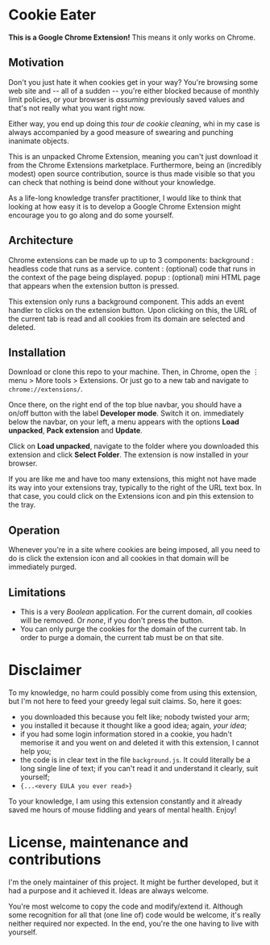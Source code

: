 # Cookie Eater

**This is a Google Chrome Extension!** This means it only works on Chrome.

## Motivation

Don't you just hate it when cookies get in your way? You're browsing some web site and -- all of a sudden -- you're either blocked because of monthly limit policies, or your browser is _assuming_ previously saved values and that's not really what you want right now.

Either way, you end up doing this _tour de cookie cleaning_, whi in my case is always accompanied by a good measure of swearing and punching inanimate objects.

This is an unpacked Chrome Extension, meaning you can't just download it from the Chrome Extensions marketplace. Furthermore, being an (incredibly modest) open source contribution, source is thus made visible so that you can check that nothing is beind done without your knowledge.

As a life-long knowledge transfer practitioner, I would like to think that looking at how easy it is to develop a Google Chrome Extension might encourage you to go along and do some yourself.

## Architecture

Chrome extensions can be made up to up to 3 components:
background
: headless code that runs as a service.
content
: (optional) code that runs in the context of the page being displayed.
popup
: (optional) mini HTML page that appears when the extension button is pressed.

This extension only runs a background component. This adds an event handler to clicks on the extension button. Upon clicking on this, the URL of the current tab is read and all cookies from its domain are selected and deleted.

## Installation

Download or clone this repo to your machine. Then, in Chrome, open the ⋮ menu > More tools > Extensions. Or just go to a new tab and navigate to `chrome://extensions/`.

Once there, on the right end of the top blue navbar, you should have a on/off button with the label **Developer mode**. Switch it on. immediately below the navbar, on your left, a menu appears with the options **Load unpacked**, **Pack extension** and **Update**.

Click on **Load unpacked**, navigate to the folder where you downloaded this extension and click **Select Folder**. The extension is now installed in your browser.

If you are like me and have too many extensions, this might not have made its way into your extensions tray, typically to the right of the URL text box. In that case, you could click on the Extensions icon and pin this extension to the tray.

## Operation

Whenever you're in a site where cookies are being imposed, all you need to do is click the extension icon and all cookies in that domain will be immediately purged.

## Limitations

- This is a very _Boolean_ application. For the current domain, _all_ cookies will be removed. Or _none_, if you don't press the button.
- You can only purge the cookies for the domain of the current tab. In order to purge a domain, the current tab must be on that site.

# Disclaimer
To my knowledge, no harm could possibly come from using this extension, but I'm not here to feed your greedy legal suit claims. So, here it goes:
- you downloaded this because you felt like; nobody twisted your arm;
- you installed it because it thought like a good idea; again, _your idea_;
- if you had some login information stored in a cookie, you hadn't memorise it and you went on and deleted it with this extension, I cannot help you;
- the code is in clear text in the file `background.js`. It could literally be a long single line of text; if you can't read it and understand it clearly, suit yourself;
- `{...<every EULA you ever read>}`

To your knowledge, I am using this extension constantly and it already saved me hours of mouse fiddling and years of mental health. Enjoy!

# License, maintenance and contributions
I'm the onely maintainer of this project. It might be further developed, but it had a purpose and it achieved it. Ideas are always welcome.

You're most welcome to copy the code and modify/extend it. Although some recognition for all that (one line of) code would be welcome, it's really neither required nor expected. In the end, you're the one having to live with yourself.